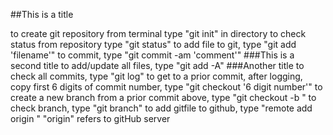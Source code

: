 ##This is a title

to create git repository from terminal type "git init" in directory
to check status from repository type "git status"
to add file to git, type "git add 'filename'"
to commit, type "git commit -am 'comment'"
###This is a second title
to add/update all files, type "git add -A"
###Another title
to check all commits, type "git log"
to get to a prior commit, after logging, copy first 6 digits of commit number, type "git checkout '6 digit number'"
to create a new branch from a prior commit above, type "git checkout -b <new-branch-name>"
to check branch, type "git branch"
to add gitfile to github, type "remote add origin <SSH>"
"origin" refers to gitHub server

